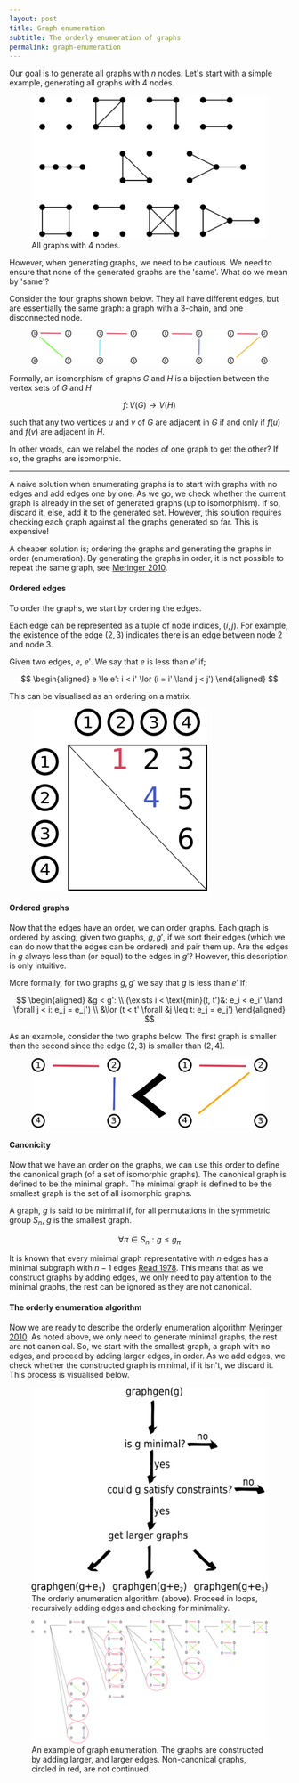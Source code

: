 ```yaml
---
layout: post
title: Graph enumeration
subtitle: The orderly enumeration of graphs 
permalink: graph-enumeration
---
```


Our goal is to generate all graphs with $n$ nodes.
Let's start with a simple example, generating all graphs with 4 nodes.

<figure>
    <img src='assets/graph_enum/isomorphism-classes-4.svg' alt='missing' />
    <figcaption>All graphs with 4 nodes.</figcaption>
</figure>

However, when generating graphs, we need to be cautious.
We need to ensure that none of the generated graphs are the 'same'.
What do we mean by 'same'?

<!-- Consider the two graphs below. They are the same, just drawn differently.
<figure>
    <img src='assets/graph_enum/iso.png' alt='missing' />
    <figcaption>Two graphs that are the 'same', just drawn differently.</figcaption>
</figure>

This 'same'-ness is called isomorphism. We say that two graphs are isomorphic if there is a bijection between the vertex sets of the two graphs, $G, H$ such that any two vertices $u$ and $v$ of $G$ are adjacent in $G$ if and only if $f(u)$ and $f(v)$ are adjacent in $H$.

Aside: In what sense can two graphs be the 'same'? -->
Consider the four graphs shown below. They all have different edges, but are essentially the same graph: a graph with a 3-chain, and one disconnected node.

<!-- ![](assets/graph_enum/isomers.png)
*Four graphs that are different, yet the 'same'.* -->

<figure>
    <img src='assets/graph_enum/isomers.png' alt='missing' />
</figure>

Formally, an isomorphism of graphs $G$ and $H$ is a bijection between the vertex sets of $G$ and $H$

$$
f\colon V(G)\to V(H)
$$

such that any two vertices $u$ and $v$ of $G$ are adjacent in $G$ if and only if $f(u)$ and $f(v)$ are adjacent in $H$.

In other words, can we relabel the nodes of one graph to get the other? If so, the graphs are isomorphic.

***

A naive solution when enumerating graphs is to start with graphs with no edges and add edges one by one.
As we go, we check whether the current graph is already in the set of generated graphs (up to isomorphism). If so, discard it, else, add it to the generated set.
However, this solution requires checking each graph against all the graphs generated so far. This is expensive!

A cheaper solution is; ordering the graphs and generating the graphs in order (enumeration). By generating the graphs in order, it is not possible to repeat the same graph, see [Meringer 2010](http://nozdr.ru/data/media/biblio/kolxoz/Ch/ChCm/Faulon%20J.L.,%20Bender%20A.%20(eds.)%20Handbook%20of%20chemoinformatics%20algorithms%20(CRC,%202010)(ISBN%201420082922)(ISBN%201420082922)(O)(435s)_ChCm_.pdf#page=246).

#### Ordered edges

To order the graphs, we start by ordering the edges.

Each edge can be represented as a tuple of node indices, $(i, j)$. For example, the existence of the edge $(2, 3)$ indicates there is an edge between node 2 and node 3.

Given two edges, $e$, $e'$. We say that $e$ is less than $e'$ if;

$$
\begin{aligned}
e \le e': i < i' \lor (i = i' \land j < j')
\end{aligned}
$$

This can be visualised as an ordering on a matrix.

<!-- ![](assets/graph_enum/edge-order.png)
*Edges are given an order.* -->

<figure>
    <img src='assets/graph_enum/edge-order.png' alt='missing' />
</figure>

#### Ordered graphs

Now that the edges have an order, we can order graphs. Each graph is ordered by asking;
given two graphs, $g, g'$, if we sort their edges (which we can do now that the edges can be ordered) and pair them up. Are the edges in $g$ always less than (or equal) to the edges in $g'$? However, this description is only intuitive.

More formally, for two graphs $g, g'$ we say that $g$ is less than $e'$ if;

$$
\begin{aligned}
&g < g':  \\
(\exists i < \text{min}(t, t')&: e_i < e_i' \land \forall j < i: e_j = e_j') \\
&\lor (t < t' \forall &j \leq t: e_j = e_j')
\end{aligned}
$$

As an example, consider the two graphs below. The first graph is smaller than the second since the edge $(2, 3)$ is smaller than $(2, 4)$.


<!-- ![](assets/graph_enum/graph-order.png)
*The graphs are given an order.* -->

<figure>
    <img src='assets/graph_enum/graph-order.png' alt='missing' />
</figure>

#### Canonicity

Now that we have an order on the graphs, we can use this order to define the canonical graph (of a set of isomorphic graphs).
The canonical graph is defined to be the minimal graph. The minimal graph is defined to be the smallest graph is the set of all isomorphic graphs.

A graph, $g$ is said to be minimal if, for all permutations in the symmetric group $S_n$, $g$ is the smallest graph.

$$
\forall \pi \in S_n : g \leq g_\pi
$$

It is known that every minimal graph representative with $n$ edges has a minimal subgraph with $n-1$ edges [Read 1978](https://www.sciencedirect.com/science/article/abs/pii/S016750600870325X).
This means that as we construct graphs by adding edges, we only need to pay attention to the minimal graphs, the rest can be ignored as they are not canonical.

#### The orderly enumeration algorithm

Now we are ready to describe the orderly enumeration algorithm [Meringer 2010](http://nozdr.ru/data/media/biblio/kolxoz/Ch/ChCm/Faulon%20J.L.,%20Bender%20A.%20(eds.)%20Handbook%20of%20chemoinformatics%20algorithms%20(CRC,%202010)(ISBN%201420082922)(ISBN%201420082922)(O)(435s)_ChCm_.pdf#page=246).
As noted above, we only need to generate minimal graphs, the rest are not canonical.
So, we start with the smallest graph, a graph with no edges, and proceed by adding larger edges, in order.
As we add edges, we check whether the constructed graph is minimal, if it isn't, we discard it.
This process is visualised below.

<figure>
    <img src='assets/graph_enum/graphgen-alg.png' alt='missing' />
    <figcaption>The orderly enumeration algorithm (above). Proceed in loops, recursively adding edges and checking for minimality.</figcaption>
</figure>

<figure>
    <img src='assets/graph_enum/generation-tree.png' alt='missing' />
    <figcaption>An example of graph enumeration. The graphs are constructed by adding larger, and larger edges. Non-canonical graphs, circled in red, are not continued.</figcaption>
</figure>


<!-- #### Implementation

I've implemented this algorithm in [Rust](https://github.com/act65/graphgenrs).

## Thoughts

While this algorithm is effective. It is not the fastest way to enumerate colored graphs.

Ref nauty and surge. -->